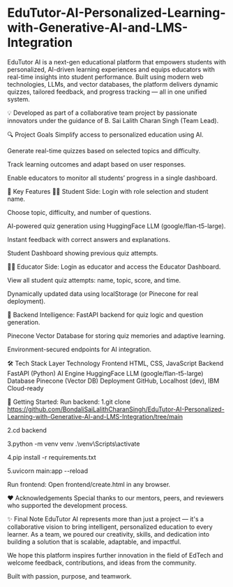# EduTutor-AI-Personalized-Learning-with-Generative-AI-and-LMS-Integration
EduTutor AI is a next-gen educational platform that empowers students with personalized, AI-driven learning experiences and equips educators with real-time insights into student performance. Built using modern web technologies, LLMs, and vector databases, the platform delivers dynamic quizzes, tailored feedback, and progress tracking — all in one unified system.

💡 Developed as part of a collaborative team project by passionate innovators under the guidance of B. Sai Lalith Charan Singh (Team Lead).

🔍 Project Goals
Simplify access to personalized education using AI.

Generate real-time quizzes based on selected topics and difficulty.

Track learning outcomes and adapt based on user responses.

Enable educators to monitor all students’ progress in a single dashboard.

🧩 Key Features
👩‍🎓 Student Side:
Login with role selection and student name.

Choose topic, difficulty, and number of questions.

AI-powered quiz generation using HuggingFace LLM (google/flan-t5-large).

Instant feedback with correct answers and explanations.

Student Dashboard showing previous quiz attempts.

👨‍🏫 Educator Side:
Login as educator and access the Educator Dashboard.

View all student quiz attempts: name, topic, score, and time.

Dynamically updated data using localStorage (or Pinecone for real deployment).

💾 Backend Intelligence:
FastAPI backend for quiz logic and question generation.

Pinecone Vector Database for storing quiz memories and adaptive learning.

Environment-secured endpoints for AI integration.

🛠️ Tech Stack
Layer	Technology
Frontend	HTML, CSS, JavaScript
Backend	FastAPI (Python)
AI Engine	HuggingFace LLM (google/flan-t5-large)
Database	Pinecone (Vector DB)
Deployment	GitHub, Localhost (dev), IBM Cloud-ready

🚀 Getting Started:
Run backend:
1.git clone https://github.com/BondaliSaiLalithCharanSingh/EduTutor-AI-Personalized-Learning-with-Generative-AI-and-LMS-Integration/tree/main

2.cd backend

3.python -m venv venv
.\venv\Scripts\activate

4.pip install -r requirements.txt

5.uvicorn main:app --reload

Run frontend:
Open frontend/create.html in any browser.

❤️ Acknowledgements
Special thanks to our mentors, peers, and reviewers who supported the development process.

✨ Final Note
EduTutor AI represents more than just a project — it's a collaborative vision to bring intelligent, personalized education to every learner. As a team, we poured our creativity, skills, and dedication into building a solution that is scalable, adaptable, and impactful.

We hope this platform inspires further innovation in the field of EdTech and welcome feedback, contributions, and ideas from the community.

Built with passion, purpose, and teamwork.

